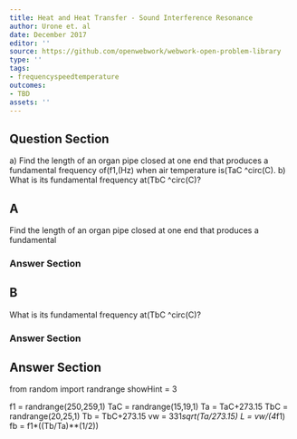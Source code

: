```yaml
---
title: Heat and Heat Transfer - Sound Interference Resonance
author: Urone et. al
date: December 2017
editor: ''
source: https://github.com/openwebwork/webwork-open-problem-library
type: ''
tags:
- frequencyspeedtemperature
outcomes:
- TBD
assets: ''
---
```


## Question Section 

a) Find the length of an organ pipe closed at one end that produces a fundamental
frequency of(f1,(Hz) when air temperature is(TaC ^circ(C).
b) What is its fundamental frequency at(TbC ^circ(C)?
## A
Find the length of an organ pipe closed at one end that produces a fundamental
### Answer Section
## B
What is its fundamental frequency at(TbC ^circ(C)?
### Answer Section


## Answer Section

from random import randrange
showHint = 3

f1 = randrange(250,259,1)
TaC = randrange(15,19,1)
Ta = TaC+273.15
TbC = randrange(20,25,1)
Tb = TbC+273.15
vw = 331*sqrt(Ta/273.15)
L = vw/(4*f1)
fb = f1*((Tb/Ta)**(1/2))